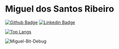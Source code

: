 # Miguel dos Santos Ribeiro


[![Github Badge](https://img.shields.io/badge/-Github-000?style=flat-square&logo=Github&logoColor=white&link=https://github.com/fagnerpsantos)](https://github.com/Miguel-Bit-Debug)
[![Linkedin Badge](https://img.shields.io/badge/-LinkedIn-blue?style=flat-square&logo=Linkedin&logoColor=white&link=https://www.linkedin.com/in/fagnerpsantos/)](https://www.linkedin.com/in/miguel-dos-santos-ribeiro-95738b181/)

[![Top Langs](https://github-readme-stats.vercel.app/api/top-langs/?username=Miguel-Bit-Debug)](https://github.com/Miguel-Bit-Debug/github-readme-stats)

![Miguel-Bit-Debug](https://github-readme-stats.vercel.app/api?username=Miguel-Bit-Debug&show_icons=true)
